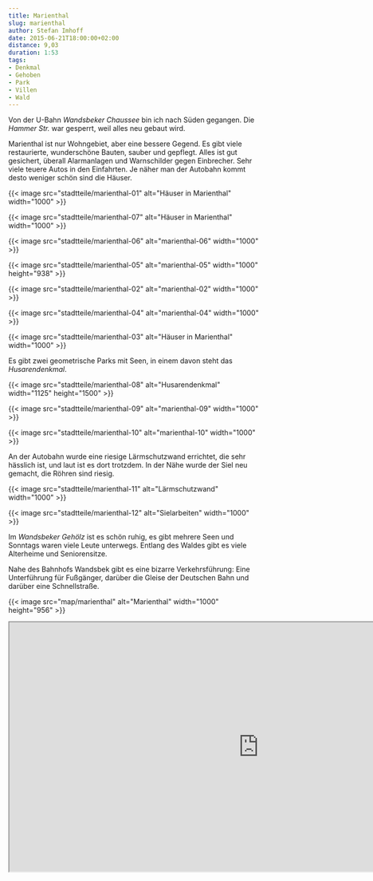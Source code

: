 ```yaml
---
title: Marienthal
slug: marienthal
author: Stefan Imhoff
date: 2015-06-21T18:00:00+02:00
distance: 9,03
duration: 1:53
tags:
- Denkmal
- Gehoben
- Park
- Villen
- Wald
---
```


Von der U-Bahn *Wandsbeker Chaussee* bin ich nach Süden gegangen. Die *Hammer Str.* war gesperrt, weil alles neu gebaut wird.

Marienthal ist nur Wohngebiet, aber eine bessere Gegend. Es gibt viele restaurierte, wunderschöne Bauten, sauber und gepflegt. Alles ist gut gesichert, überall Alarmanlagen und Warnschilder gegen Einbrecher. Sehr viele teuere Autos in den Einfahrten. Je näher man der Autobahn kommt desto weniger schön sind die Häuser.

{{< image src="stadtteile/marienthal-01" alt="Häuser in Marienthal" width="1000" >}}

{{< image src="stadtteile/marienthal-07" alt="Häuser in Marienthal" width="1000" >}}

{{< image src="stadtteile/marienthal-06" alt="marienthal-06" width="1000" >}}

{{< image src="stadtteile/marienthal-05" alt="marienthal-05" width="1000" height="938" >}}

{{< image src="stadtteile/marienthal-02" alt="marienthal-02" width="1000" >}}

{{< image src="stadtteile/marienthal-04" alt="marienthal-04" width="1000" >}}

{{< image src="stadtteile/marienthal-03" alt="Häuser in Marienthal" width="1000" >}}

Es gibt zwei geometrische Parks mit Seen, in einem davon steht das *Husarendenkmal*.

{{< image src="stadtteile/marienthal-08" alt="Husarendenkmal" width="1125" height="1500" >}}

{{< image src="stadtteile/marienthal-09" alt="marienthal-09" width="1000" >}}

{{< image src="stadtteile/marienthal-10" alt="marienthal-10" width="1000" >}}

An der Autobahn wurde eine riesige Lärmschutzwand errichtet, die sehr hässlich ist, und laut ist es dort trotzdem. In der Nähe wurde der Siel neu gemacht, die Röhren sind riesig.

{{< image src="stadtteile/marienthal-11" alt="Lärmschutzwand" width="1000" >}}

{{< image src="stadtteile/marienthal-12" alt="Sielarbeiten" width="1000" >}}

Im *Wandsbeker Gehölz* ist es schön ruhig, es gibt mehrere Seen und Sonntags waren viele Leute unterwegs. Entlang des Waldes gibt es viele Alterheime und Seniorensitze.

Nahe des Bahnhofs Wandsbek gibt es eine bizarre Verkehrsführung: Eine Unterführung für Fußgänger, darüber die Gleise der Deutschen Bahn und darüber eine Schnellstraße.

{{< image src="map/marienthal" alt="Marienthal" width="1000" height="956" >}}

<iframe class="map" src="https://www.google.com/maps/d/u/0/embed?mid=1-lfaf5JwRwenBQ5K5bkhn2OPlmQ" width="1000" height="500">
</iframe>

